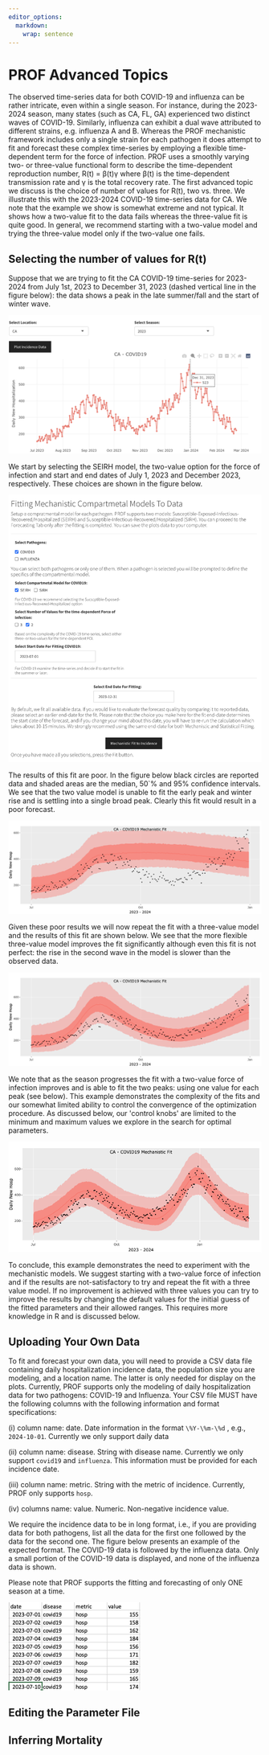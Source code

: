```yaml
---
editor_options: 
  markdown: 
    wrap: sentence
---
```


# PROF Advanced Topics

The observed time-series data for both COVID-19 and influenza can be rather intricate, even within a single season.
For instance, during the 2023-2024 season, many states (such as CA, FL, GA) experienced two distinct waves of COVID-19.
Similarly, influenza can exhibit a dual wave attributed to different strains, e.g. influenza A and B.
Whereas the PROF mechanistic framework includes only a single strain for each pathogen it does attempt to fit and forecast these complex time-series by employing a flexible time-dependent term for the force of infection.
PROF uses a smoothly varying two- or three-value functional form to describe the time-dependent reproduction number, R(t) = β(t)γ where β(t) is the time-dependent transmission rate and γ is the total recovery rate.
The first advanced topic we discuss is the choice of number of values for R(t), two vs. three.
We illustrate this with the 2023-2024 COVID-19 time-series data for CA.
We note that the example we show is somewhat extreme and not typical.
It shows how a two-value fit to the data fails whereas the three-value fit is quite good.
In general, we recommend starting with a two-value model and trying the three-value model only if the two-value one fails.

## Selecting the number of values for R(t)

Suppose that we are trying to fit the CA COVID-19 time-series for 2023-2024 from July 1st, 2023 to December 31, 2023 (dashed vertical line in the figure below): the data shows a peak in the late summer/fall and the start of winter wave.

![Figure 1: California, COVID-19 daily new reported hospitalization 2023-2024](img/ca_covid19_data.png)

We start by selecting the SEIRH model, the two-value option for the force of infection and start and end dates of July 1, 2023 and December 2023, respectively.
These choices are shown in the figure below.

![Figure 2: California selecting a two-value FOI to fit the 2023-24 season starting on July 1, 2023 and ending in December 31, 2023.](img/prof_ca_selection_2value.png)

The results of this fit are poor.
In the figure below black circles are reported data and shaded areas are the median, 50\`% and 95% confidence intervals.
We see that the two value model is unable to fit the early peak and winter rise and is settling into a single broad peak.
Clearly this fit would result in a poor forecast.

![Figure 3: California, fitting the COVID-19 time series with a two-value force of infection.](img/ca_fitcovid_2value.png)

Given these poor results we will now repeat the fit with a three-value model and the results of this fit are shown below.
We see that the more flexible three-value model improves the fit significantly although even this fit is not perfect: the rise in the second wave in the model is slower than the observed data.

![Figure 4: Same as above but with a three-value force of infection.](img/ca_fitcovid_3value.png)

We note that as the season progresses the fit with a two-value force of infection improves and is able to fit the two peaks: using one value for each peak (see below).
This example demonstrates the complexity of the fits and our somewhat limited ability to control the convergence of the optimization procedure.
As discussed below, our 'control knobs' are limited to the minimum and maximum values we explore in the search for optimal parameters.

![Figure 5: California, fitting the COVID-19 time series with a two-value force of infection but later in the season, with data up to February 24, 2024.](img/ca_fitcovid_2value_long.png)

To conclude, this example demonstrates the need to experiment with the mechanistic models.
We suggest starting with a two-value force of infection and if the results are not-satisfactory to try and repeat the fit with a three value model.
If no improvement is achieved with three values you can try to improve the results by changing the default values for the initial guess of the fitted parameters and their allowed ranges.
This requires more knowledge in R and is discussed below.

## Uploading Your Own Data

To fit and forecast your own data, you will need to provide a CSV data file containing daily hospitalization incidence data, the population size you are modeling, and a location name.
The latter is only needed for display on the plots.
Currently, PROF supports only the modeling of daily hospitalization data for two pathogens: COVID-19 and Influenza.
Your CSV file MUST have the following columns with the following information and format specifications:

(i) column name: date.
    Date information in the format `\%Y-\%m-\%d` , e.g., `2024-10-01`.
    Currently we only support daily data

(ii) column name: disease.
     String with disease name.
     Currently we only support `covid19` and `influenza`.
     This information must be provided for each incidence date.

(iii) column name: metric.
      String with the metric of incidence.
      Currently, PROF only supports `hosp`.

(iv) columns name: value.
     Numeric.
     Non-negative incidence value.

We require the incidence data to be in long format, i.e., if you are providing data for both pathogens, list all the data for the first one followed by the data for the second one.
The figure below presents an example of the expected format.
The COVID-19 data is followed by the influenza data.
Only a small portion of the COVID-19 data is displayed, and none of the influenza data is shown.

Please note that PROF supports the fitting and forecasting of only ONE season at a time.

![Figure 6: Example of required CSV data file format.](img/example_csv.png)

## Editing the Parameter File

## Inferring Mortality
